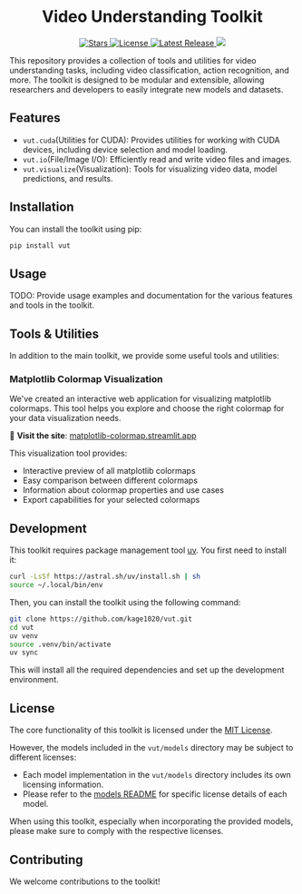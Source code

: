 <h1 align="center">Video Understanding Toolkit</h1>

<p align="center">
  <a href="https://github.com/kage1020/vut">
    <img src="https://img.shields.io/github/stars/kage1020/vut" alt="Stars" />
  </a>
  <a href="https://github.com/kage1020/vut/blob/main/LICENSE">
    <img src="https://img.shields.io/github/license/kage1020/vut" alt="License" />
  </a>
  <a href="https://pypi.org/project/vut/">
    <img src="https://img.shields.io/pypi/v/vut" alt="Latest Release" />
  </a>
  <a href="https://codecov.io/gh/kage1020/vut" >
   <img src="https://codecov.io/gh/kage1020/vut/graph/badge.svg?token=XWNCMG995B"/>
  </a>
</p>


This repository provides a collection of tools and utilities for video understanding tasks, including video classification, action recognition, and more. The toolkit is designed to be modular and extensible, allowing researchers and developers to easily integrate new models and datasets.

## Features

- `vut.cuda`(Utilities for CUDA): Provides utilities for working with CUDA devices, including device selection and model loading.
- `vut.io`(File/Image I/O): Efficiently read and write video files and images.
- `vut.visualize`(Visualization): Tools for visualizing video data, model predictions, and results.

## Installation

You can install the toolkit using pip:

```bash
pip install vut
```

## Usage

TODO: Provide usage examples and documentation for the various features and tools in the toolkit.

## Tools & Utilities

In addition to the main toolkit, we provide some useful tools and utilities:

### Matplotlib Colormap Visualization
We've created an interactive web application for visualizing matplotlib colormaps. This tool helps you explore and choose the right colormap for your data visualization needs.

🌈 **Visit the site**: [matplotlib-colormap.streamlit.app](https://matplotlib-colormap.streamlit.app/)

This visualization tool provides:
- Interactive preview of all matplotlib colormaps
- Easy comparison between different colormaps
- Information about colormap properties and use cases
- Export capabilities for your selected colormaps

## Development

This toolkit requires package management tool [uv](https://docs.astral.sh/uv). You first need to install it:

```bash
curl -LsSf https://astral.sh/uv/install.sh | sh
source ~/.local/bin/env
```

Then, you can install the toolkit using the following command:

```bash
git clone https://github.com/kage1020/vut.git
cd vut
uv venv
source .venv/bin/activate
uv sync
```

This will install all the required dependencies and set up the development environment.

## License

The core functionality of this toolkit is licensed under the [MIT License](LICENSE).

However, the models included in the `vut/models` directory may be subject to different licenses:

- Each model implementation in the `vut/models` directory includes its own licensing information.
- Please refer to the [models README](vut/models/README.md) for specific license details of each model.

When using this toolkit, especially when incorporating the provided models, please make sure to comply with the respective licenses.

## Contributing

We welcome contributions to the toolkit!
